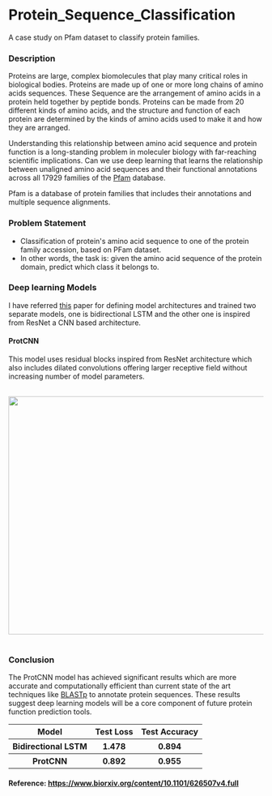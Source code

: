 # Protein_Sequence_Classification
A case study on Pfam dataset to classify protein families.

### Description
Proteins are large, complex biomolecules that play many critical roles in biological bodies. Proteins are made up of one or more long chains of amino acids sequences. These Sequence are the arrangement of amino acids in a protein held together by peptide bonds. Proteins can be made from 20 different kinds of amino acids, and the structure and function of each protein are determined by the kinds of amino acids used to make it and how they are arranged.

Understanding this relationship between amino acid sequence and protein function is a long-standing problem in moleculer biology with far-reaching scientific implications. Can we use deep learning that learns the relationship between unaligned amino acid sequences and their functional annotations across all 17929 families of the <a href='https://en.m.wikipedia.org/wiki/Pfam'>Pfam</a> database.

Pfam is a database of protein families that includes their annotations and multiple sequence alignments.

### Problem Statement
- Classification of protein's amino acid sequence to one of the protein family accession, based on PFam dataset.
- In other words, the task is: given the amino acid sequence of the protein domain, predict which class it belongs to.

### Deep learning Models
I have referred <a href='https://www.biorxiv.org/content/10.1101/626507v4.full'>this</a> paper for defining model architectures and trained two separate models, one is bidirectional LSTM and the other one is inspired from ResNet a CNN based architecture.

#### ProtCNN
This model uses residual blocks inspired from ResNet architecture which also includes dilated convolutions offering larger receptive field without increasing number of model parameters.

<br/>
<center><img src='https://www.biorxiv.org/content/biorxiv/early/2019/07/15/626507/F6.large.jpg' height='470' width='700'></center>
<br/>

### Conclusion
The ProtCNN model has achieved significant results which are more accurate and computationally efficient than current state of the art techniques like <a href='https://en.wikipedia.org/wiki/BLAST_(biotechnology)'>BLASTp</a> to annotate protein sequences. These results suggest deep learning models will be a core component of future protein function prediction tools.

<table>
  <tr>
    <th>Model</th>
    <th>Test Loss</th>
    <th>Test Accuracy</th>
  </tr>
  <tr>
    <th>Bidirectional LSTM</th>
    <th>1.478</th>
    <th>0.894</th>
  </tr>
  <tr>
    <th>ProtCNN</th>
    <th>0.892</th>
    <th>0.955</th>
  </tr>
</table>

#### Reference: https://www.biorxiv.org/content/10.1101/626507v4.full
